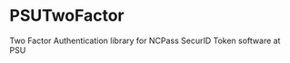 PSUTwoFactor
============

Two Factor Authentication library for NCPass SecurID Token software at PSU
